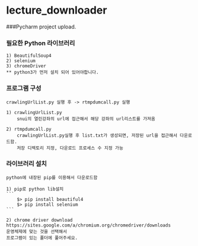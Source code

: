 # lecture_downloader

###Pycharm project upload.

### 필요한 Python 라이브러리
    1) BeautifulSoup4
    2) selenium
    3) chromeDriver
    ** python3가 먼저 설치 되어 있어야합니다.

### 프로그램 구성
    crawlingUrlList.py 실행 후 -> rtmpdumcall.py 실행

    1) crawlingUrlList.py
        snui의 열린강좌의 url에 접근해서 해당 강좌의 url리스트를 가져옴

    2) rtmpdumcall.py
        crawlingUrlList.py실행 후 list.txt가 생성되면, 저장된 url을 접근해서 다운로드함.
        저장 디렉토리 지정, 다운로드 프로세스 수 지정 가능


### 라이브러리 설치
    python에 내장된 pip를 이용해서 다운로드함

    1) pip로 python lib설치
    ```
        $> pip install beautiful4
        $> pip install selenium
    ```

    2) chrome driver download
    https://sites.google.com/a/chromium.org/chromedriver/downloads
    운영체제에 맞는 것을 선택해서
    프로그램이 있는 폴더에 풀어주세요.